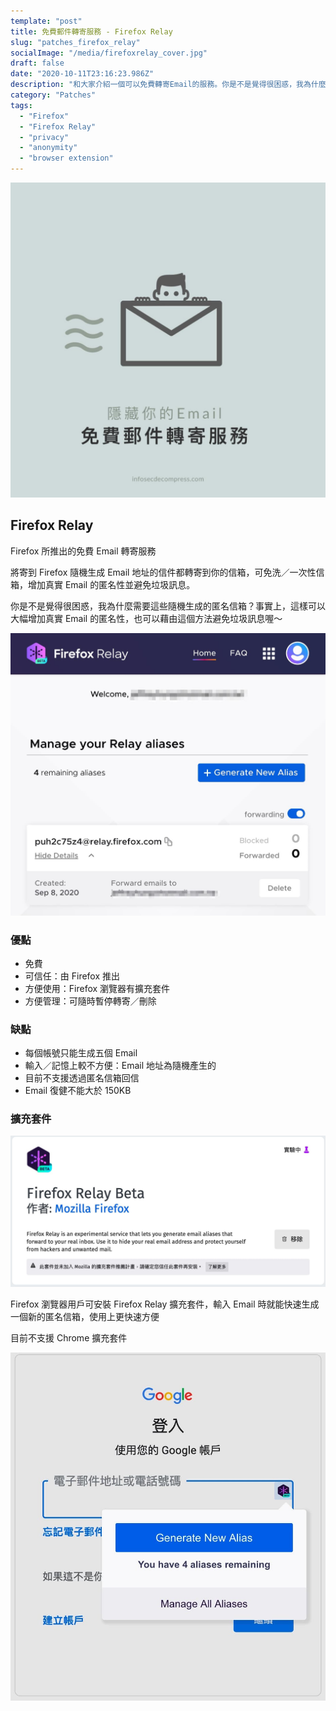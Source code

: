 ```yaml
---
template: "post"
title: 免費郵件轉寄服務 - Firefox Relay
slug: "patches_firefox_relay"
socialImage: "/media/firefoxrelay_cover.jpg"
draft: false
date: "2020-10-11T23:16:23.986Z"
description: "和大家介紹一個可以免費轉寄Email的服務。你是不是覺得很困惑，我為什麼需要這些隨機生成的匿名信箱？事實上，這樣可以大幅增加真實Email的匿名性，也可以藉由這個方法避免垃圾訊息喔～"
category: "Patches"
tags:
  - "Firefox"
  - "Firefox Relay"
  - "privacy"
  - "anonymity"
  - "browser extension"
---
```


![](/media/firefoxrelay_cover.jpg)

## Firefox Relay

Firefox 所推出的免費 Email 轉寄服務

將寄到 Firefox 隨機生成 Email 地址的信件都轉寄到你的信箱，可免洗／一次性信箱，增加真實 Email 的匿名性並避免垃圾訊息。

你是不是覺得很困惑，我為什麼需要這些隨機生成的匿名信箱？事實上，這樣可以大幅增加真實 Email 的匿名性，也可以藉由這個方法避免垃圾訊息喔～

![](/media/firefoxrelay_website.jpg)

### 優點

- 免費
- 可信任：由 Firefox 推出
- 方便使用：Firefox 瀏覽器有擴充套件
- 方便管理：可隨時暫停轉寄／刪除

### 缺點

- 每個帳號只能生成五個 Email
- 輸入／記憶上較不方便：Email 地址為隨機產生的
- 目前不支援透過匿名信箱回信
- Email 復健不能大於 150KB

### 擴充套件

![](/media/firefoxrelay_extensionstore.jpg)

Firefox 瀏覽器用戶可安裝 Firefox Relay 擴充套件，輸入 Email 時就能快速生成一個新的匿名信箱，使用上更快速方便

目前不支援 Chrome 擴充套件

![](/media/firefoxrelay_extension.jpg)
